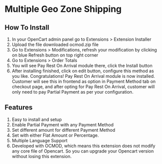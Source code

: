 # Multiple Geo Zone Shipping

## How To Install
1) In your OpenCart admin panel go to Extensions > Extension Installer
2) Upload the file downloaded ocmod.zip file
3) Go to Extensions > Modifications, refresh your modification by clicking on blue Refresh button on top right corner
4) Go to Extensions > Order Totals
5) You will see Pay Rest On Arrival module there, click the Install button
6) After installing finished, click on edit button, configure this method as you like.
Congratulations! Pay Rest On Arrival module is now installed. Customer will see this in frontend as option in Payment Method tab on checkout page, and after opting for Pay Rest On Arrival, customer will only need to pay Partial Payment as per your configuration.


## Features
1. Easy to install and setup
2. Enable Partial Payment with any Payment Method
3. Set different amount for different Payment Method
4. Set with either Flat Amount or Percentage.
5. Multiple Language Support
6. Developed with OCMOD, which means this extension does not modify any core file of Opencart. So you can upgrade your Opencart version without losing this extension.